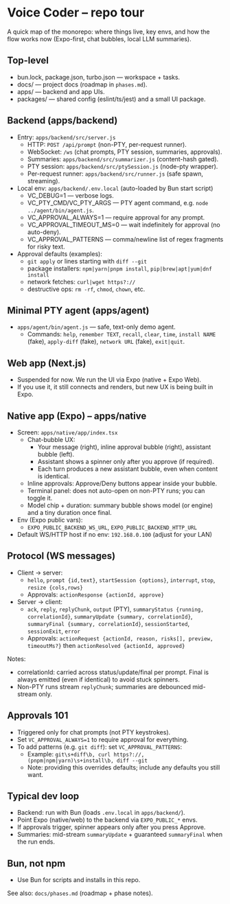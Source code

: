 # Voice Coder – repo tour

A quick map of the monorepo: where things live, key envs, and how the flow works now (Expo-first, chat bubbles, local LLM summaries).

## Top-level
- bun.lock, package.json, turbo.json — workspace + tasks.
- docs/ — project docs (roadmap in `phases.md`).
- apps/ — backend and app UIs.
- packages/ — shared config (eslint/ts/jest) and a small UI package.

## Backend (apps/backend)
- Entry: `apps/backend/src/server.js`
  - HTTP: `POST /api/prompt` (non-PTY, per-request runner).
  - WebSocket: `/ws` (chat prompts, PTY session, summaries, approvals).
  - Summaries: `apps/backend/src/summarizer.js` (content-hash gated).
  - PTY session: `apps/backend/src/ptySession.js` (node-pty wrapper).
  - Per-request runner: `apps/backend/src/runner.js` (safe spawn, streaming).
- Local env: `apps/backend/.env.local` (auto-loaded by Bun start script)
  - VC_DEBUG=1 — verbose logs.
  - VC_PTY_CMD/VC_PTY_ARGS — PTY agent command, e.g. `node ../agent/bin/agent.js`.
  - VC_APPROVAL_ALWAYS=1 — require approval for any prompt.
  - VC_APPROVAL_TIMEOUT_MS=0 — wait indefinitely for approval (no auto-deny).
  - VC_APPROVAL_PATTERNS — comma/newline list of regex fragments for risky text.
- Approval defaults (examples):
  - `git apply` or lines starting with `diff --git`
  - package installers: `npm|yarn|pnpm install`, `pip|brew|apt|yum|dnf install`
  - network fetches: `curl|wget https?://`
  - destructive ops: `rm -rf`, `chmod`, `chown`, etc.

## Minimal PTY agent (apps/agent)
- `apps/agent/bin/agent.js` — safe, text-only demo agent.
  - Commands: `help`, `remember TEXT`, `recall`, `clear`, `time`,
    `install NAME` (fake), `apply-diff` (fake), `network URL` (fake), `exit|quit`.

## Web app (Next.js)
- Suspended for now. We run the UI via Expo (native + Expo Web).
- If you use it, it still connects and renders, but new UX is being built in Expo.

## Native app (Expo) – apps/native
- Screen: `apps/native/app/index.tsx`
  - Chat-bubble UX:
    - Your message (right), inline approval bubble (right), assistant bubble (left).
    - Assistant shows a spinner only after you approve (if required).
    - Each turn produces a new assistant bubble, even when content is identical.
  - Inline approvals: Approve/Deny buttons appear inside your bubble.
  - Terminal panel: does not auto-open on non-PTY runs; you can toggle it.
  - Model chip + duration: summary bubble shows model (or engine) and a tiny duration once final.
- Env (Expo public vars):
  - `EXPO_PUBLIC_BACKEND_WS_URL`, `EXPO_PUBLIC_BACKEND_HTTP_URL`
- Default WS/HTTP host if no env: `192.168.0.100` (adjust for your LAN)

## Protocol (WS messages)
- Client → server:
  - `hello`, `prompt {id,text}`, `startSession {options}`, `interrupt`, `stop`, `resize {cols,rows}`
  - Approvals: `actionResponse {actionId, approve}`
- Server → client:
  - `ack`, `reply`, `replyChunk`, `output` (PTY), `summaryStatus {running, correlationId}`, `summaryUpdate {summary, correlationId}`, `summaryFinal {summary, correlationId}`, `sessionStarted`, `sessionExit`, `error`
  - Approvals: `actionRequest {actionId, reason, risks[], preview, timeoutMs?}` then `actionResolved {actionId, approved}`

Notes:
- correlationId: carried across status/update/final per prompt. Final is always emitted (even if identical) to avoid stuck spinners.
- Non-PTY runs stream `replyChunk`; summaries are debounced mid-stream only.

## Approvals 101
- Triggered only for chat prompts (not PTY keystrokes).
- Set `VC_APPROVAL_ALWAYS=1` to require approval for everything.
- To add patterns (e.g. `git diff`): set `VC_APPROVAL_PATTERNS`:
  - Example: `git\s+diff\b, curl https?://, (pnpm|npm|yarn)\s+install\b, diff --git `
  - Note: providing this overrides defaults; include any defaults you still want.

## Typical dev loop
- Backend: run with Bun (loads `.env.local` in `apps/backend/`).
- Point Expo (native/web) to the backend via `EXPO_PUBLIC_*` envs.
- If approvals trigger, spinner appears only after you press Approve.
- Summaries: mid-stream `summaryUpdate` + guaranteed `summaryFinal` when the run ends.

## Bun, not npm
- Use Bun for scripts and installs in this repo.

See also: `docs/phases.md` (roadmap + phase notes).
